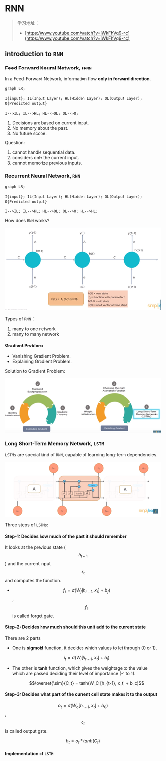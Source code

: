 # RNN

> 学习地址：
>
> * [https://www.youtube.com/watch?v=lWkFhVq9-nc](https://www.youtube.com/watch?v=lWkFhVq9-nc)

## introduction to `RNN`

### Feed Forward Neural Network, `FFNN`

In a Feed-Forward Network, information flow **only in forward direction**.

```
graph LR;

I{input}; IL(Input Layer); HL(Hidden Layer); OL(Output Layer); O{Predicted output}

I-->IL; IL-->HL; HL-->OL; OL-->O;
```

1. Decisions are based on current input.
2. No memory about the past.
3. No future scope.

Question:

1. cannot handle sequential data.
2. considers only the current input.
3. cannot memorize previous inputs.

### Recurrent Neural Network, `RNN`

```
graph LR;

I{input}; IL(Input Layer); HL(Hidden Layer); OL(Output Layer); O{Predicted output}

I-->IL; IL-->HL; HL-->OL; OL-->O; HL-->HL;
```

How does `RNN` works?

![RNN-works](../.gitbook/assets/RNN-works.png)

Types of `RNN`：

1. many to one network
2. many to many network

#### Gradient Problem:

* Vanishing Gradient Problem.
* Explaining Gradient Problem.

Solution to Gradient Problem:

![GradientProblemSolution](../.gitbook/assets/GradientProblemSolution.png)

### Long Short-Term Memory Network, `LSTM`

`LSTMs` are special kind of `RNN`, capable of learning long-term dependencies.

![LSTMstructure](../.gitbook/assets/LSTMstructure.png)

Three steps of `LSTMs`:

#### Step-1: Decides how much of the past it should remember

It looks at the previous state ($$h_{t-1}$$) and the current input $$x_t$$ and computes the function.

* $$f_t = \sigma(W_f [h_{t-1}, x_t] + b_f)$$, $$f_t$$ is called forget gate.

#### Step-2: Decides how much should this unit add to the current state

There are 2 parts:

*   One is **sigmoid** function, it decides which values to let through (0 or 1).

    $$i_t = \sigma(W_i [h_{t-1}, x_t] + b_i)$$
*   The other is **tanh** function, which gives the weightage to the value which are passed deciding their level of importance (-1 to 1).

    $$\overset{\sim}{C_t} = tanh(W_C [h_{t-1}, x_t] + b_c)$$

#### Step-3: Decides what part of the current cell state makes it to the output

$$o_t = \sigma(W_o [h_{t-1}, x_t] + b_0)$$, $$o_t$$ is called output gate.

$$h_t = o_t * tanh(C_t)$$

#### Implementation of `LSTM`
